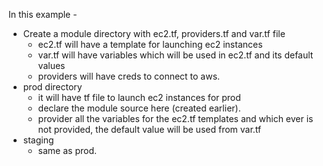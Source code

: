 In this example - 

- Create a module directory with ec2.tf, providers.tf and var.tf file
    - ec2.tf will have a template for launching ec2 instances
    - var.tf will have variables which will be used in ec2.tf and its default values
    - providers will have creds to connect to aws.
- prod directory
    - it will have tf file to launch ec2 instances for prod
    - declare the module source here (created earlier).
    - provider all the variables for the ec2.tf templates and which ever is not provided, the default value will be used from var.tf
- staging
  - same as prod.
